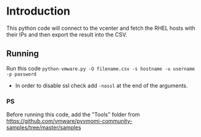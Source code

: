 # Introduction
This python code will connect to the vcenter and fetch the RHEL hosts with their IPs and then export the result into the CSV.
## Running
Run this code ```python-vmware.py -O filename.csv -s hostname -u username -p password```

- In order to disable ssl check add ``-nossl`` at the end of the arguments.
### PS
Before running this code, add the "Tools" folder from 
https://github.com/vmware/pyvmomi-community-samples/tree/master/samples
